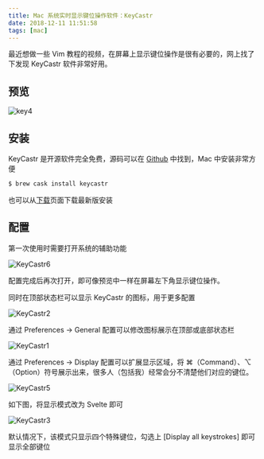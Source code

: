 ```yaml
---
title: Mac 系统实时显示键位操作软件：KeyCastr
date: 2018-12-11 11:51:58
tags: [mac]
---
```


最近想做一些 Vim 教程的视频，在屏幕上显示键位操作是很有必要的，网上找了下发现 KeyCastr 软件非常好用。
<!-- more --><!-- toc -->

## 预览
![key4](/images/KeyCastr4.gif)

## 安装
KeyCastr 是开源软件完全免费，源码可以在 [Github](https://github.com/keycastr/keycastr) 中找到，Mac 中安装非常方便

```bash
$ brew cask install keycastr
```

也可以从[下载](https://github.com/keycastr/keycastr/releases)页面下载最新版安装

## 配置
第一次使用时需要打开系统的辅助功能

![KeyCastr6](/images/KeyCastr6.png)

配置完成后再次打开，即可像预览中一样在屏幕左下角显示键位操作。

同时在顶部状态栏可以显示 KeyCastr 的图标，用于更多配置

![KeyCastr2](/images/KeyCastr2.png)

通过 Preferences -> General 配置可以修改图标展示在顶部或底部状态栏

![KeyCastr1](/images/KeyCastr1.png)

通过 Preferences -> Display 配置可以扩展显示区域，将 ⌘（Command）、⌥（Option）符号展示出来，很多人（包括我）经常会分不清楚他们对应的键位。

![KeyCastr5](/images/KeyCastr5.gif)

如下图，将显示模式改为 Svelte 即可

![KeyCastr3](/images/KeyCastr3.png)

默认情况下，该模式只显示四个特殊键位，勾选上 [Display all keystrokes] 即可显示全部键位
